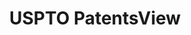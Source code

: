 ---
layout: default
bigquery: https://console.cloud.google.com/bigquery?p=patents-public-data&d=patentsview&page=dataset
citation: Attribution should be given to PatentsView for use, distribution, or derivative
  works.
code: https://github.com/CSSIP-AIR/PatentsView-Code-Snippets/
contributors: USPTO
cost: None
description: 'PatentsView includes US patent data including raw data (summaries, applications,
  pregrant applications), disambugations of inventors and assignees, and inventor
  gender estimates.  Also foreign priority data, # of figures and sheets, and government
  interest statements.'
documentation: https://patentsview.org/query/builder-faqs
last_edit: 04/05/2022, 10:43:13
location: https://patentsview.org/
maintained_by: USPTO
record_creation_timestamp: 12/2/2020 17:20:46
schema_fields:
- dependent
- relkind
- disclaimer_date
- variety
- classification_data_source
- exemplary
- section_id
- county
- level_three
- contract_award_number
- disamb_assignee_id_20200929
- disamb_assignee_id_20200630
- category
- title
- f371_date
- disamb_inventor_id_20201229
- disamb_inventor_id_20171003
- text
- publication_number
- rel_id
- _371_date
- doc_type
- disamb_inventor_id_20180528
- level_one
- disamb_inventor_id_20170307
- disamb_assignee_id_20190820
- latitude
- classification_status
- organization_id
- action_date
- disamb_inventor_id_20171226
- doctype
- section
- organization
- state
- latin_name
- mainclass_id
- subsection_id
- longitude
- num_claims
- disamb_assignee_id_20190312
- disamb_assignee_id_20191008
- id
- disamb_assignee_id_20200331
- rawlocation_id
- disamb_assignee_id_20191231
- kind
- abstract
- latlong
- citation_id
- status
- attribution_status
- main_group
- level_two
- subclass_id
- designation
- num_sheets
- male
- term_extension
- disamb_inventor_id_20191231
- disamb_inventor_id_20200630
- sector_title
- date
- subgroup_id
- number
- sequence
- disamb_inventor_id_20190820
- field_id
- ipc_class
- rawassignee_id
- disamb_inventor_id_20181127
- type
- withdrawn
- applicant_type
- rule_47
- patent_id
- reldocno
- ipc_version_indicator
- county_fips
- state_fips
- disamb_inventor_id_20191008
- disamb_inventor_id_20190312
- _102_date
- group_id
- disamb_inventor_id_20170808
- city
- application_id
- classification_level
- rawinventor_id
- disamb_assignee_id_20181127
- category_id
- num_figures
- country_transformed
- country
- lawyer_id
- name_last
- disamb_inventor_id_20200929
- fname
- filename
- subgroup
- deceased
- inventor_id
- term_grant
- subcategory_id
- location_id
- num
- assignee_id
- symbol_position
- f102_date
- uuid
- disamb_inventor_id_20200331
- length
- subclass
- name_first
- classification_value
- lapse_of_patent
- gi_statement
- male_flag
- name
- lname
- series_code
- role
- field_title
- term_disclaimer
- group
shortname: patentsview
tags:
- disambiguation
- United States
- gender
terms_of_use: Creative Commons Attribution 4.0 International License.
timeframe: 1963-1999
title: USPTO PatentsView
uuid: cf1780b1-e265-4e49-8d1d-83b9cfe0fd9a
---